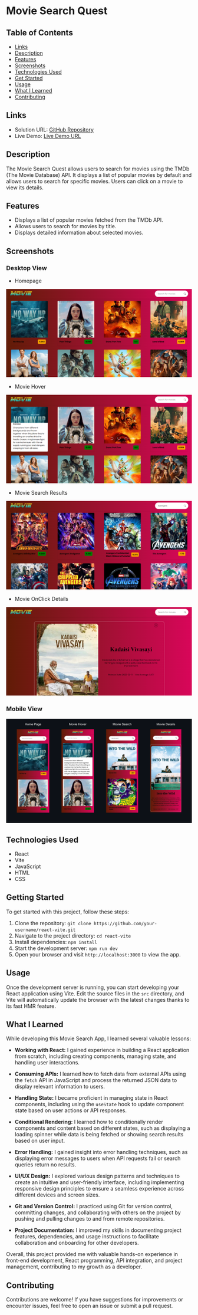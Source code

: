 # Movie Search Quest

## Table of Contents

- [Links](#links)
- [Description](#description)
- [Features](#features)
- [Screenshots](#screenshots)
- [Technologies Used](#technologies-used)
- [Get Started](#get-started)
- [Usage](#usage)
- [What I Learned](#what-i-learned)
- [Contributing](#contributing)

## Links

- Solution URL: [GitHub Repository](https://github.com/aruntutter/react-movie-search-with-api-integration)
- Live Demo: [Live Demo URL](https://movie-search-quest.netlify.app/)

## Description

The Movie Search Quest allows users to search for movies using the TMDb (The Movie Database) API. It displays a list of popular movies by default and allows users to search for specific movies. Users can click on a movie to view its details.

## Features

- Displays a list of popular movies fetched from the TMDb API.
- Allows users to search for movies by title.
- Displays detailed information about selected movies.

## Screenshots

### Desktop View

- Homepage

![Screenshot 1](./src/assets/screenshots/Screenshot-01.png)

- Movie Hover

![Screenshot 1](./src/assets/screenshots/Screenshot-02.png)

- Movie Search Results

![Screenshot 1](./src/assets/screenshots/Screenshot-03.png)

- Movie OnClick Details

![Screenshot 1](./src/assets/screenshots/Screenshot-04.png)

### Mobile View

![Screenshot 1](./src/assets/screenshots/Screenshot-mobile.png)

## Technologies Used

- React
- Vite
- JavaScript
- HTML
- CSS

## Getting Started

To get started with this project, follow these steps:

1. Clone the repository: `git clone https://github.com/your-username/react-vite.git`
2. Navigate to the project directory: `cd react-vite`
3. Install dependencies: `npm install`
4. Start the development server: `npm run dev`
5. Open your browser and visit `http://localhost:3000` to view the app.

## Usage

Once the development server is running, you can start developing your React application using Vite. Edit the source files in the `src` directory, and Vite will automatically update the browser with the latest changes thanks to its fast HMR feature.

## What I Learned

While developing this Movie Search App, I learned several valuable lessons:

- **Working with React:** I gained experience in building a React application from scratch, including creating components, managing state, and handling user interactions.

- **Consuming APIs:** I learned how to fetch data from external APIs using the `fetch` API in JavaScript and process the returned JSON data to display relevant information to users.

- **Handling State:** I became proficient in managing state in React components, including using the `useState` hook to update component state based on user actions or API responses.

- **Conditional Rendering:** I learned how to conditionally render components and content based on different states, such as displaying a loading spinner while data is being fetched or showing search results based on user input.

- **Error Handling:** I gained insight into error handling techniques, such as displaying error messages to users when API requests fail or search queries return no results.

- **UI/UX Design:** I explored various design patterns and techniques to create an intuitive and user-friendly interface, including implementing responsive design principles to ensure a seamless experience across different devices and screen sizes.

- **Git and Version Control:** I practiced using Git for version control, committing changes, and collaborating with others on the project by pushing and pulling changes to and from remote repositories.

- **Project Documentation:** I improved my skills in documenting project features, dependencies, and usage instructions to facilitate collaboration and onboarding for other developers.

Overall, this project provided me with valuable hands-on experience in front-end development, React programming, API integration, and project management, contributing to my growth as a developer.

## Contributing

Contributions are welcome! If you have suggestions for improvements or encounter issues, feel free to open an issue or submit a pull request.
